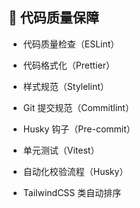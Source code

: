 ## 🦴 代码质量保障

- 代码质量检查（ESLint）

- 代码格式化（Prettier）

- 样式规范（Stylelint）

- Git 提交规范（Commitlint）

- Husky 钩子（Pre-commit）

- 单元测试（Vitest）

- 自动化校验流程（Husky）

- TailwindCSS 类自动排序
